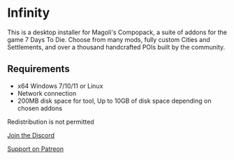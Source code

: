 # Infinity

This is a desktop installer for Magoli's Compopack, a suite of addons for the game 7 Days To Die.
Choose from many mods, fully custom Cities and Settlements, and over a thousand handcrafted POIs built by the community.

## Requirements

- x64 Windows 7/10/11 or Linux
- Network connection
- 200MB disk space for tool, Up to 10GB of disk space depending on chosen addons

Redistribution is not permitted

<!-- Discord Link: -->

[Join the Discord](https://discord.gg/magolis-compopack)

[Support on Patreon](https://www.patreon.com/Compopack)
